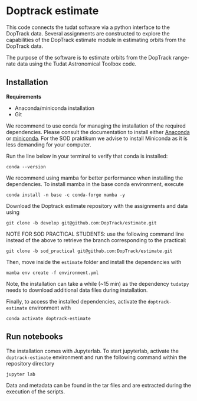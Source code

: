 # Doptrack estimate

This code connects the tudat software via a python interface to the DopTrack data. Several assignments are constructed to explore the capabilities of the DopTrack estimate module in estimating orbits from the DopTrack data.

The purpose of the software is to estimate orbits from the DopTrack range-rate data using the Tudat Astronomical Toolbox code.

## Installation

**Requirements**
- Anaconda/miniconda installation
- Git 

We recommend to use conda for managing the installation of the required dependencies. Please consult the documentation to install either [Anaconda](https://docs.anaconda.com/anaconda/install/) or [miniconda](https://docs.conda.io/en/main/miniconda.html). For the SOD praktikum we advise to install Miniconda as it is less demanding for your computer.

Run the line below in your terminal to verify that conda is installed:
```
conda --version
```

We recommend using mamba for better performance when installing the dependencies. To install mamba in the base conda environment, execute
```
conda install -n base -c conda-forge mamba -y
```

Download the Doptrack estimate repository with the assignments and data using
```
git clone -b develop git@github.com:DopTrack/estimate.git
```
NOTE FOR SOD PRACTICAL STUDENTS: use the following command line instead of the above to retrieve the branch corresponding to the practical:
```
git clone -b sod_practical git@github.com:DopTrack/estimate.git
```

Then, move inside the `estimate` folder and install the dependencies with
```
mamba env create -f environment.yml
```

Note, the installation can take a while (~15 min) as the dependency `tudatpy` needs to download additional data files during installation. 

Finally, to access the installed dependencies, activate the `doptrack-estimate` environment with
```
conda activate doptrack-estimate
```

## Run notebooks

The installation comes with Jupyterlab. To start jupyterlab, activate the `doptrack-estimate` environment and run the following command within the repository directory

```
jupyter lab
```

Data and metadata can be found in the tar files and are extracted during the execution of the scripts.
